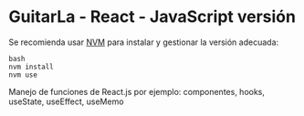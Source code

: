 # GuitarLa - React - JavaScript versión

Se recomienda usar [NVM](https://github.com/nvm-sh/nvm) para instalar y gestionar la versión adecuada:

```
bash
nvm install
nvm use
```

Manejo de funciones de React.js por ejemplo: componentes, hooks, useState, useEffect, useMemo

